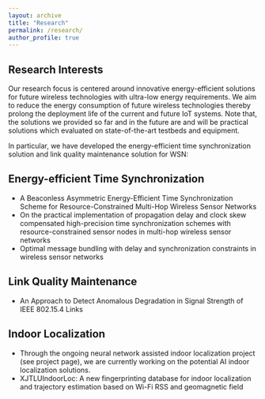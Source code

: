 ```yaml
---
layout: archive
title: "Research"
permalink: /research/
author_profile: true
---
```


## Research Interests

Our research focus is centered around innovative energy-efficient solutions for future wireless technologies with ultra-low energy requirements. We aim to reduce the energy consumption of future wireless technologies thereby prolong the deployment life of the current and future IoT systems. Note that, the solutions we provided so far and in the future are and will be practical solutions which evaluated on state-of-the-art testbeds and equipment.

In particular, we have developed the energy-efficient time synchronization solution and link quality maintenance solution for WSN:
## Energy-efficient Time Synchronization
* A Beaconless Asymmetric Energy-Efficient Time Synchronization Scheme for Resource-Constrained Multi-Hop Wireless Sensor Networks
* On the practical implementation of propagation delay and clock skew compensated high-precision time synchronization schemes with resource-constrained sensor nodes in multi-hop wireless sensor networks
* Optimal message bundling with delay and synchronization constraints in wireless sensor networks

## Link Quality Maintenance
* An Approach to Detect Anomalous Degradation in Signal Strength of IEEE 802.15.4 Links

## Indoor Localization
* Through the ongoing neural network assisted indoor localization project (see project page), we are currently working on the potential AI indoor localization solutions.
* XJTLUIndoorLoc: A new fingerprinting database for indoor localization and trajectory estimation based on Wi-Fi RSS and geomagnetic field